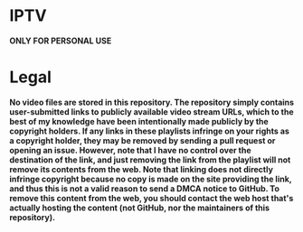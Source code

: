 # IPTV
**ONLY FOR PERSONAL USE**
# Legal
**No video files are stored in this repository. The repository simply contains user-submitted links to publicly available video stream URLs, which to the best of my knowledge have been intentionally made publicly by the copyright holders. If any links in these playlists infringe on your rights as a copyright holder, they may be removed by sending a pull request or opening an issue. However, note that I have no control over the destination of the link, and just removing the link from the playlist will not remove its contents from the web. Note that linking does not directly infringe copyright because no copy is made on the site providing the link, and thus this is not a valid reason to send a DMCA notice to GitHub. To remove this content from the web, you should contact the web host that's actually hosting the content (not GitHub, nor the maintainers of this repository).**
